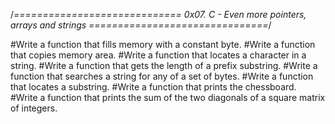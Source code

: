 
/*============================= 0x07. C - Even more pointers, arrays and strings ===============================*/

#Write a function that fills memory with a constant byte.
#Write a function that copies memory area.
#Write a function that locates a character in a string.
#Write a function that gets the length of a prefix substring.
#Write a function that searches a string for any of a set of bytes.
#Write a function that locates a substring.
#Write a function that prints the chessboard.
#Write a function that prints the sum of the two diagonals of a square matrix of integers.
